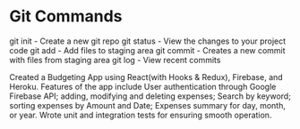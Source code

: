 # Git Commands

git init - Create a new git repo
git status - View the changes to your project code
git add - Add files to staging area
git commit - Creates a new commit with files from staging area
git log - View recent commits


Created a Budgeting App using React(with Hooks & Redux), Firebase, and Heroku.
Features of the app include User authentication through Google Firebase API; adding, modifying and deleting expenses; Search by keyword; sorting expenses by Amount and Date; Expenses summary for day, month, or year.
Wrote unit and integration tests for ensuring smooth operation.
